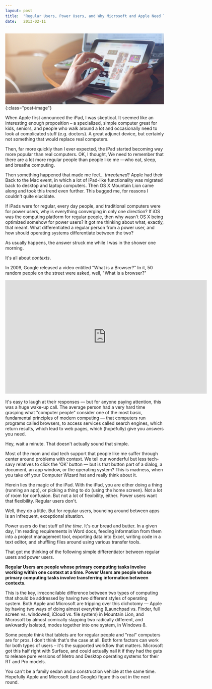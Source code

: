```yaml
---
layout: post
title:  "Regular Users, Power Users, and Why Microsoft and Apple Need Two Operating Systems"
date:   2013-02-11
---
```


![Image of Tablet and Computer](/assets/img/posts/regularusers.jpg){:class="post-image"}

When Apple first announced the iPad, I was skeptical. It seemed like an interesting enough proposition – a specialized, simple computer great for kids, seniors, and people who walk around a lot and occasionally need to look at complicated stuff (e.g. doctors). A great adjunct device, but certainly not something that would replace real computers.

Then, far more quickly than I ever expected, the iPad started becoming way more popular than real computers. OK, I thought, We need to remember that there are a lot more regular people than people like me —who eat, sleep, and breathe computing.

Then something happened that made me feel…  *threatened*? Apple had their Back to the Mac event, in which a lot of iPad-like functionality was migrated back to desktop and laptop computers. Then OS X Mountain Lion came along and took this trend even further. This bugged me, for reasons I couldn't quite elucidate.

If iPads were for regular, every day people, and traditional computers were for power users, why is everything converging in only one direction? If iOS was the computing platform for regular people, then why wasn't OS X being optimized somehow for power users? It got me thinking about what, exactly, that meant. What differentiated a regular person from a power user, and how should operating systems differentiate between the two?

As usually happens, the answer struck me while I was in the shower one morning.

It's all about *contexts*.

In 2009, Google released a video entitled "What is a Browser?" In it, 50 random people on the street were asked, well, "What is a browser?"

<iframe src="https://www.youtube.com/embed/o4MwTvtyrUQ?ecver=2" width="640" height="360" frameborder="0" allowfullscreen></iframe>

It's easy to laugh at their responses — but for anyone paying attention, this was a huge wake-up call. The average person had a very hard time grasping what "computer people" consider one of the most basic, fundamental principles of modern computing — that computers run programs called browsers, to access services called search engines, which return results, which lead to web pages, which (hopefully) give you answers you need.

Hey, wait a minute. That doesn't actually sound that simple.

Most of the mom and dad tech support that people like me suffer through center around problems with context. We tell our wonderful but less tech-savy relatives to click the 'OK' button — but is that button part of a dialog, a document, an app window, or the operating system? This is madness, when you take off your Computer Wizard hat and really think about it.

Herein lies the magic of the iPad. With the iPad, you are either doing a thing (running an app), or picking a thing to do (using the home screen). Not a lot of room for confusion. But not a lot of flexibility, either. Power users want that flexibility. Regular users don't.

Well, they do a little. But for regular users, bouncing around between apps is an infrequent, exceptional situation.

Power users do that stuff *all the time*. It's our bread and butter. In a given day, I'm reading requirements in Word docs, feeding information from them into a project management tool, exporting data into Excel, writing code in a text editor, and shuffling files around using various transfer tools.

That got me thinking of the following simple differentiator between regular users and power users.

**Regular Users are people whose primary computing tasks involve working within one context at a time. Power Users are people whose primary computing tasks involve transferring information between contexts.**

This is the key, irreconcilable difference between two types of computing that should be addressed by having two different styles of operating system. Both Apple and Microsoft are tripping over this dichotomy — Apple by having two ways of doing almost everything (Launchpad vs. Finder, full screen vs. windowed, iCloud vs. file system) in Mountain Lion, and Microsoft by almost comically slapping two radically different, and awkwardly isolated, modes together into one system, in Windows 8.

Some people think that tablets are for regular people and "real" computers are for pros. I don't think that's the case at all. Both form factors can work for both types of users – it's the supported workflow that matters. Microsoft got this half right with Surface, and could actually nail it if they had the guts to release pure versions of Metro and Desktop operating systems for their RT and Pro models.

You can't be a family sedan and a construction vehicle at the same time. Hopefully Apple and Microsoft (and Google) figure this out in the next round.
